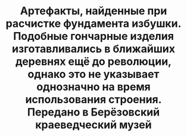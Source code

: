 ---
title: 'Артефакты, найденные при расчистке фундамента избушки. Подобные гончарные изделия изготавливались в ближайших деревнях ещё до революции, однако это не указывает однозначно на время использования строения. Передано в Берёзовский краеведческий музей'
location: 'Берёзовский краеведческий музей. Берёзовка, Пермский край, Россия'

tags: [2014, all]
category: as-the-first-settlers
---